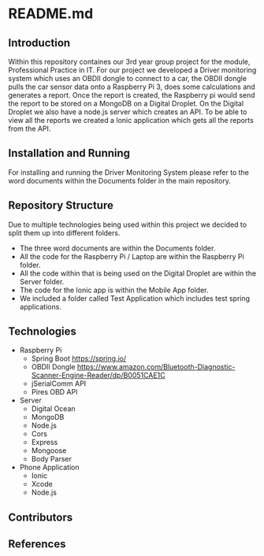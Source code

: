 # README.md
## Introduction
Within this repository containes our 3rd year group project for the module, Professional Practice in IT. For our project we developed a Driver monitoring system which uses an OBDII dongle to connect to a car, the OBDII dongle pulls the car sensor data onto a Raspberry Pi 3, does some calculations and generates a report. Once the report is created, the Raspberry pi would send the report to be stored on a MongoDB on a Digital Droplet. On the Digital Droplet we also have a node.js server which creates an API. To be able to view all the reports we created a Ionic application which gets all the reports from the API.
## Installation and Running
For installing and running the Driver Monitoring System please refer to the word documents within the Documents folder in the main repository. 
## Repository Structure
Due to multiple technologies being used within this project we decided to split them up into different folders. 
- The three word documents are within the Documents folder. 
- All the code for the Raspberry Pi / Laptop are within the Raspberry Pi folder. 
- All the code within that is being used on the Digital Droplet are within the Server folder. 
- The code for the Ionic app is within the Mobile App folder. 
- We included a folder called Test Application which includes test spring applications.  
## Technologies
- Raspberry Pi
  - Spring Boot https://spring.io/
  - OBDII Dongle https://www.amazon.com/Bluetooth-Diagnostic-Scanner-Engine-Reader/dp/B0051CAE1C
  - jSerialComm API
  - Pires OBD API
- Server
  - Digital Ocean
  - MongoDB
  - Node.js
  - Cors
  - Express
  - Mongoose
  - Body Parser
- Phone Application
  - Ionic
  - Xcode
  - Node.js
## Contributors
## References
